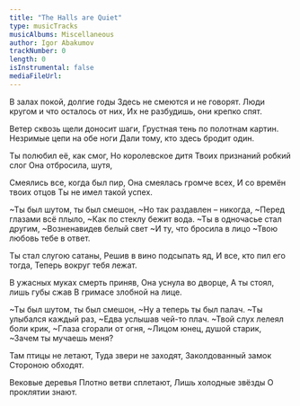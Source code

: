 ```yaml
---
title: "The Halls are Quiet"
type: musicTracks
musicAlbums: Miscellaneous
author: Igor Abakumov
trackNumber: 0
length: 0
isInstrumental: false
mediaFileUrl: 
---
```


В залах покой, долгие годы
Здесь не смеются и не говорят.
Люди кругом и что осталось от них,
Их не разбудишь, они крепко спят.

Ветер сквозь щели доносит шаги,
Грустная тень по полотнам картин.
Незримые цепи на обе ноги
Дали тому, кто здесь бродит один.

Ты полюбил её, как смог,
Но королевское дитя
Твоих признаний робкий слог
Она отбросила, шутя,

Смеялись все, когда был пир,
Она смеялась громче всех,
И со времён твоих отцов
Ты не имел такой успех.

~Ты был шутом, ты был смешон,
~Но так раздавлен – никогда,
~Перед глазами всё плыло,
~Как по стеклу бежит вода.
~Ты в одночасье стал другим,
~Возненавидев белый свет
~И ту, что бросила в лицо
~Твою любовь тебе в ответ.

Ты стал слугою сатаны,
Решив в вино подсыпать яд,
И все, кто пил его тогда,
Теперь вокруг тебя лежат.

В ужасных муках смерть приняв,
Она уснула во дворце,
А ты стоял, лишь губы сжав
В гримасе злобной на лице.

~Ты был шутом, ты был смешон,
~Ну а теперь ты был палач.
~Ты улыбался каждый раз,
~Едва услышав чей-то плач.
~Твой слух лелеял боли крик,
~Глаза сгорали от огня,
~Лицом юнец, душой старик,
~Зачем ты мучаешь меня?

Там птицы не летают,
Туда звери не заходят,
Заколдованный замок
Стороною обходят.

Вековые деревья
Плотно ветви сплетают,
Лишь холодные звёзды
О проклятии знают.

